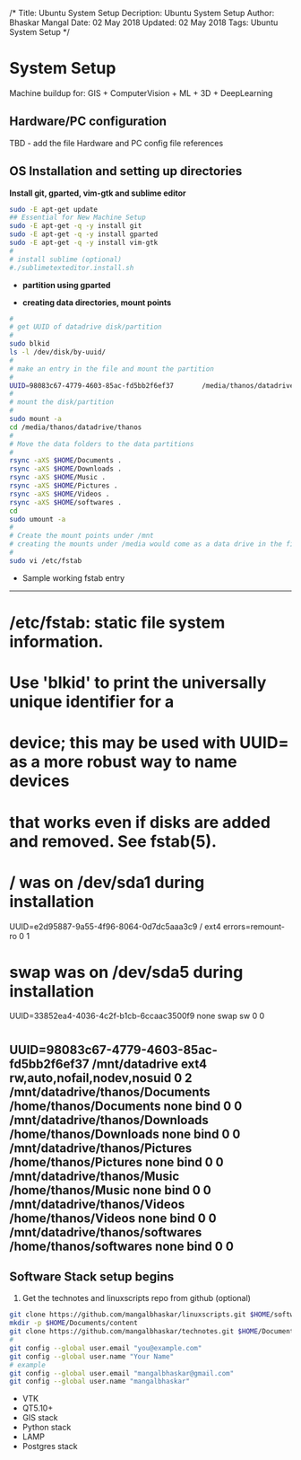 /*
Title: Ubuntu System Setup
Decription: Ubuntu System Setup
Author: Bhaskar Mangal
Date: 02 May 2018
Updated: 02 May 2018
Tags: Ubuntu System Setup
*/

# System Setup
Machine buildup for: GIS + ComputerVision + ML + 3D + DeepLearning

## Hardware/PC configuration
TBD - add the file Hardware and PC config file references

## OS Installation and setting up directories
**Install git, gparted, vim-gtk and sublime editor**
```bash
sudo -E apt-get update
## Essential for New Machine Setup
sudo -E apt-get -q -y install git
sudo -E apt-get -q -y install gparted
sudo -E apt-get -q -y install vim-gtk
#
# install sublime (optional)
#./sublimetexteditor.install.sh
```

* **partition using gparted**

* **creating data directories, mount points**
```bash
#
# get UUID of datadrive disk/partition
#
sudo blkid
ls -l /dev/disk/by-uuid/
#
# make an entry in the file and mount the partition
#
UUID=98083c67-4779-4603-85ac-fd5bb2f6ef37       /media/thanos/datadrive                  ext4    rw,auto,nofail,nodev,nosuid     0       2
#
# mount the disk/partition
#
sudo mount -a
cd /media/thanos/datadrive/thanos
#
# Move the data folders to the data partitions
#
rsync -aXS $HOME/Documents .
rsync -aXS $HOME/Downloads .
rsync -aXS $HOME/Music .
rsync -aXS $HOME/Pictures .
rsync -aXS $HOME/Videos .
rsync -aXS $HOME/softwares .
cd
sudo umount -a
#
# Create the mount points under /mnt
# creating the mounts under /media would come as a data drive in the file manager, hence avoid it
#
sudo vi /etc/fstab
```
* Sample working fstab entry
---
# /etc/fstab: static file system information.
#
# Use 'blkid' to print the universally unique identifier for a
# device; this may be used with UUID= as a more robust way to name devices
# that works even if disks are added and removed. See fstab(5).
#
# <file system> <mount point>   <type>  <options>       <dump>  <pass>
# / was on /dev/sda1 during installation
UUID=e2d95887-9a55-4f96-8064-0d7dc5aaa3c9 /               ext4    errors=remount-ro 0       1
# swap was on /dev/sda5 during installation
UUID=33852ea4-4036-4c2f-b1cb-6ccaac3500f9 none            swap    sw              0       0
#
UUID=98083c67-4779-4603-85ac-fd5bb2f6ef37       /mnt/datadrive                  ext4    rw,auto,nofail,nodev,nosuid     0       2
/mnt/datadrive/thanos/Documents                 /home/thanos/Documents          none    bind                            0       0
/mnt/datadrive/thanos/Downloads                 /home/thanos/Downloads          none    bind                            0       0
/mnt/datadrive/thanos/Pictures                  /home/thanos/Pictures           none    bind                            0       0
/mnt/datadrive/thanos/Music                     /home/thanos/Music              none    bind                            0       0
/mnt/datadrive/thanos/Videos                    /home/thanos/Videos             none    bind                            0       0
/mnt/datadrive/thanos/softwares                 /home/thanos/softwares          none    bind                            0       0
---

## Software Stack setup begins

1. Get the technotes and linuxscripts repo from github (optional)
```bash
git clone https://github.com/mangalbhaskar/linuxscripts.git $HOME/softwares/linuxscripts
mkdir -p $HOME/Documents/content
git clone https://github.com/mangalbhaskar/technotes.git $HOME/Documents/content/technotes
#
git config --global user.email "you@example.com"
git config --global user.name "Your Name"
# example
git config --global user.email "mangalbhaskar@gmail.com"
git config --global user.name "mangalbhaskar"
```

* VTK
* QT5.10+
* GIS stack
* Python stack
* LAMP
* Postgres stack
